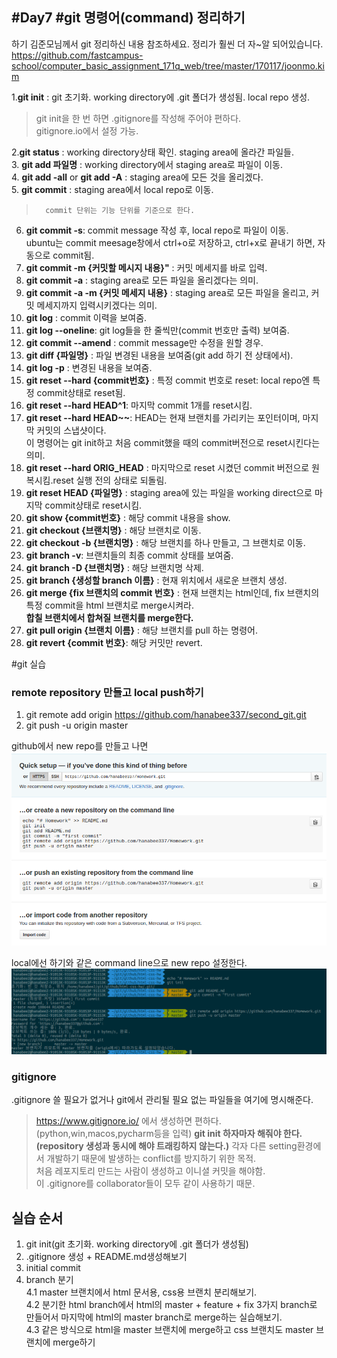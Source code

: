 #Day7
#**git 명령어(command) 정리하기**
---
하기 김준모님께서 git 정리하신 내용 참조하세요. 정리가 훨씬 더 자~알 되어있습니다.   
https://github.com/fastcampus-school/computer_basic_assignment_171q_web/tree/master/170117/joonmo.kim  

1.**git init** : git 초기화. working directory에 .git 폴더가 생성됨. local repo 생성.  
>	git init을 한 번 하면 .gitignore를 작성해 주어야 편하다.  
	  gitignore.io에서 설정 가능.  

2.**git status** : working directory상태 확인. staging area에 올라간 파일들.  
3. **git add 파일명** : working directory에서 staging area로 파일이 이동.  
4. **git add -all** or **git add -A** : staging area에 모든 것을 올리겠다.  
5. **git commit** : staging area에서 local repo로 이동.  
>		commit 단위는 기능 단위를 기준으로 한다.  

6. **git commit -s**: commit message 작성 후, local repo로 파일이 이동.  
	ubuntu는 commit meesage창에서 ctrl+o로 저장하고, ctrl+x로 끝내기 하면, 자동으로 commit됨.  
7. **git commit -m {커밋할 메시지 내용}"** : 커밋 메세지를 바로 입력.  
8. **git commit -a** : staging area로 모든 파일을 올리겠다는 의미.  
9. **git commit -a -m {커밋 메세지 내용}** : staging area로 모든 파일을 올리고, 커밋 메세지까지 입력시키겠다는 의미.  
10. **git log** : commit 이력을 보여줌.  
11. **git log --oneline**: git log들을 한 줄씩만(commit 번호만 출력) 보여줌.  
12. **git commit --amend** : commit message만 수정을 원할 경우.  
13. **git diff {파일명}** : 파일 변경된 내용을 보여줌(git add 하기 전 상태에서).   
14. **git log -p** : 변경된 내용을 보여줌.  
15. **git reset --hard {commit번호}** : 특정 commit 번호로 reset: local repo엔 특정 commit상태로 reset됨.  
16. **git reset --hard HEAD^1**: 마지막 commit 1개를 reset시킴.  
17. **git reset --hard HEAD~~**: HEAD는 현재 브랜치를 가리키는 포인터이며, 마지막 커밋의 스냅샷이다.  
이 명령어는 git init하고 처음 commit했을 때의 commit버전으로 reset시킨다는 의미.  
18. **git reset --hard ORIG_HEAD** : 마지막으로 reset 시켰던 commit 버전으로 원복시킴.reset 실행 전의 상태로 되돌림.  
19. **git reset HEAD {파일명}** : staging area에 있는 파일을 working direct으로 마지막 commit상태로 reset시킴.  
20.  **git show {commit번호}** : 해당 commit 내용을 show.  
21. **git checkout {브랜치명}** : 해당 브랜치로 이동.  
22. **git checkout -b {브랜치명}** : 해당 브랜치를 하나 만들고, 그 브랜치로 이동.  
23. **git branch -v**: 브랜치들의 최종 commit 상태를 보여줌.  
24. **git branch -D {브랜치명}** :  해당 브랜치명 삭제.  
25. **git branch {생성할 branch 이름}** : 현재 위치에서 새로운 브랜치 생성.  
26. **git merge {fix 브랜치의 commit 번호}** : 현재 브랜치는 html인데, fix 브랜치의 특정 commit을 html 브랜치로 merge시켜라.  
**합칠 브랜치에서 합쳐질 브랜치를 merge한다.**  
27. **git pull origin {브랜치 이름}** : 해당 브랜치를 pull 하는 명령어.  
28. **git revert {commit 번호}**: 해당 커밋만 revert.  

#git 실습
### remote repository 만들고 local push하기
1. git remote add origin https://github.com/hanabee337/second_git.git
2. git push -u origin master  

github에서 new repo를 만들고 나면  
![ ](imgs/github-create-new-repo.png  "create  new repo in github ")  

local에선 하기와 같은 command line으로 new repo 설정한다.  
![ ](imgs/create-new-repo-on-cmd-line.png  "local push")  

### gitignore
.gitignore 쓸 필요가 없거나 git에서 관리될 필요 없는 파일들을 여기에 명시해준다. 
> https://www.gitignore.io/ 에서 생성하면 편하다.(python,win,macos,pycharm등을 입력)
> **git init 하자마자 해줘야 한다. (repository 생성과 동시에 해야 트래킹하지 않는다.)**
	각자 다른 setting환경에서 개발하기 때문에 발생하는 conflict를 방지하기 위한 목적.  
	처음 레포지토리 만드는 사람이 생성하고 이니셜 커밋을 해야함.  
	이 .gitignore를 collaborator들이 모두 같이 사용하기 때문.   

## 실습 순서
1. git init(git 초기화. working directory에 .git 폴더가 생성됨)  
2. .gitignore 생성 + README.md생성해보기  
3. initial commit  
4. branch 분기  
	4.1 master 브랜치에서 html 문서용, css용 브랜치 분리해보기.  
	4.2 분기한 html branch에서 html의 master + feature + fix 3가지 branch로 만들어서 마지막에 html의 master branch로 merge하는 실습해보기.  
	4.3 같은 방식으로 html을 master 브랜치에 merge하고 css 브랜치도 master 브랜치에 merge하기  
